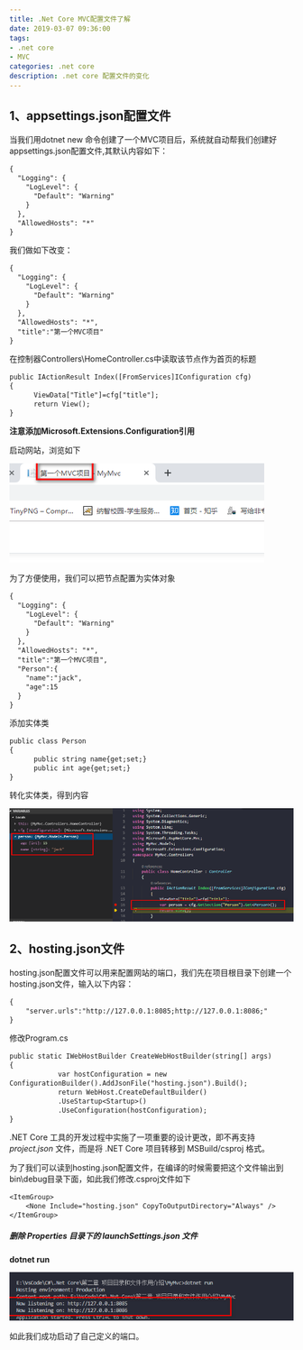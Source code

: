 ```yaml
---
title: .Net Core MVC配置文件了解
date: 2019-03-07 09:36:00
tags: 
- .net core 
- MVC 
categories: .net core 
description: .net core 配置文件的变化
---
```

## 1、appsettings.json配置文件

当我们用dotnet new 命令创建了一个MVC项目后，系统就自动帮我们创建好appsettings.json配置文件,其默认内容如下：
```
{
  "Logging": {
    "LogLevel": {
      "Default": "Warning"
    }
  },
  "AllowedHosts": "*"
}
```
我们做如下改变：
``` 
{
  "Logging": {
    "LogLevel": {
      "Default": "Warning"
    }
  },
  "AllowedHosts": "*",
  "title":"第一个MVC项目"
}
```
在控制器Controllers\HomeController.cs中读取该节点作为首页的标题
```
public IActionResult Index([FromServices]IConfiguration cfg)
{
      ViewData["Title"]=cfg["title"];
      return View();
}
```
**注意添加Microsoft.Extensions.Configuration引用**

启动网站，浏览如下

![](MVC配置文件了解/584421-20190307151832836-96437523.png)

为了方便使用，我们可以把节点配置为实体对象
```
{
  "Logging": {
    "LogLevel": {
      "Default": "Warning"
    }
  },
  "AllowedHosts": "*",
  "title":"第一个MVC项目",
  "Person":{
    "name":"jack",
    "age":15
  }
}
```


 添加实体类
```
public class Person
{
      public string name{get;set;}
      public int age{get;set;}
}
```


转化实体类，得到内容

![](MVC配置文件了解/584421-20190307152500145-1093395512.png)

## 2、hosting.json文件

hosting.json配置文件可以用来配置网站的端口，我们先在项目根目录下创建一个hosting.json文件，输入以下内容：
```
{
    "server.urls":"http://127.0.0.1:8085;http://127.0.0.1:8086;"
}
```


修改Program.cs
```
public static IWebHostBuilder CreateWebHostBuilder(string[] args)
{
            var hostConfiguration = new ConfigurationBuilder().AddJsonFile("hosting.json").Build();
            return WebHost.CreateDefaultBuilder()
            .UseStartup<Startup>()
            .UseConfiguration(hostConfiguration);
}
```


.NET Core 工具的开发过程中实施了一项重要的设计更改，即不再支持  _project.json_  文件，而是将 .NET Core 项目转移到
MSBuild/csproj 格式。

为了我们可以读到hosting.json配置文件，在编译的时候需要把这个文件输出到bin\debug目录下面，如此我们修改.csproj文件如下
```
<ItemGroup>
    <None Include="hosting.json" CopyToOutputDirectory="Always" />
</ItemGroup>
```


##### 删除 Properties 目录下的 launchSettings.json 文件

**dotnet run**

![](MVC配置文件了解/584421-20190307173501496-946237566.png)

如此我们成功启动了自己定义的端口。



